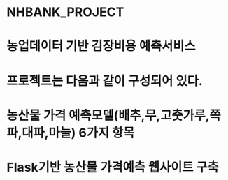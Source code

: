 # NHBANK_PROJECT

# 농업데이터 기반 김장비용 예측서비스


# 프로젝트는 다음과 같이 구성되어 있다.
# 농산물 가격 예측모델(배추,무,고춧가루,쪽파,대파,마늘) 6가지 항목
# Flask기반 농산물 가격예측 웹사이트 구축
